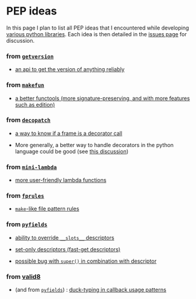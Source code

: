 # PEP ideas

In this page I plan to list all PEP ideas that I encountered while developing [various python libraries](https://github.com/smarie/ALL_OF_THE_ABOVE#python). Each idea is then detailed in the [issues page](https://github.com/smarie/python-pep-ideas/issues) for discussion.

### from [`getversion`](https://smarie.github.io/python-getversion/)

 * [an api to get the version of anything reliably](https://github.com/smarie/python-pep-ideas/issues)

### from [`makefun`](https://smarie.github.io/python-makefun)

 * [a better functools (more signature-preserving, and with more features such as edition)](https://github.com/smarie/python-pep-ideas/issues/2)

### from [`decopatch`](https://smarie.github.io/python-decopatch)

 * [a way to know if a frame is a decorator call](https://github.com/smarie/python-pep-ideas/issues/3)
 
 * More generally, a better way to handle decorators in the python language could be good (see [this discussion](https://smarie.github.io/python-decopatch/pep_proposal/))

### from [`mini-lambda`](https://smarie.github.io/python-mini-lambda)

 * [more user-friendly lambda functions](https://github.com/smarie/python-pep-ideas/issues/4)

### from  [`fprules`](https://smarie.github.io/python-fprules) 

 * [`make`-like file pattern rules](https://github.com/smarie/python-pep-ideas/issues/9)

### from [`pyfields`](https://smarie.github.io/python-pyfields/)

 * [ability to override `__slots__` descriptors](https://github.com/smarie/python-pep-ideas/issues/5)

 * [set-only descriptors (fast-get descriptors)](https://github.com/smarie/python-pep-ideas/issues/6)
 
 * [possible bug with `super()` in combination with descriptor](https://github.com/smarie/python-pep-ideas/issues/7)

### from [valid8](https://smarie.github.io/python-valid8/)

 * (and from [`pyfields`](https://smarie.github.io/python-pyfields/)) :  [duck-typing in callback usage patterns](https://github.com/smarie/python-pep-ideas/issues/10)
